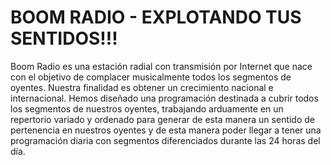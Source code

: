 # BOOM RADIO - EXPLOTANDO TUS SENTIDOS!!!
Boom Radio es una estación radial con transmisión por Internet que nace con el objetivo de complacer musicalmente todos los segmentos de oyentes. Nuestra finalidad es obtener un crecimiento nacional e internacional. Hemos diseñado una programación destinada a cubrir todos los segmentos de nuestros oyentes, trabajando arduamente en un repertorio variado y ordenado para generar de esta manera un sentido de pertenencia en nuestros oyentes y de esta manera poder llegar a tener una programación diaria con segmentos diferenciados durante las 24 horas del día.
